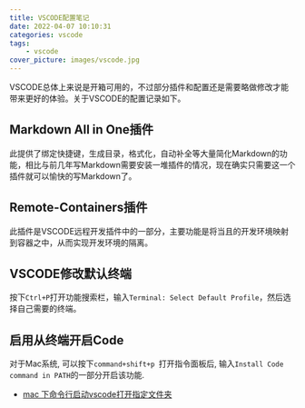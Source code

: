```yaml
---
title: VSCODE配置笔记
date: 2022-04-07 10:10:31
categories: vscode
tags:
    - vscode
cover_picture: images/vscode.jpg
---
```




VSCODE总体上来说是开箱可用的，不过部分插件和配置还是需要略做修改才能带来更好的体验。关于VSCODE的配置记录如下。

Markdown All in One插件
--------------------

此提供了绑定快捷键，生成目录，格式化，自动补全等大量简化Markdown的功能，相比与前几年写Markdown需要安装一堆插件的情况，现在确实只需要这一个插件就可以愉快的写Markdown了。


Remote-Containers插件
---------------------------

此插件是VSCODE远程开发插件中的一部分，主要功能是将当且的开发环境映射到容器之中，从而实现开发环境的隔离。



VSCODE修改默认终端
--------------------

按下`Ctrl+P`打开功能搜索栏，输入`Terminal: Select Default Profile`，然后选择自己需要的终端。


启用从终端开启Code
----------------------

对于Mac系统, 可以按下`command+shift+p `打开指令面板后, 输入`Install Code command in PATH`的一部分开启该功能.

- [mac 下命令行启动vscode打开指定文件夹](https://blog.csdn.net/qq_31460257/article/details/81592812)